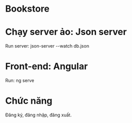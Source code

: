 # Bookstore
# Chạy server ảo: Json server
  Run server: json-server --watch db.json
# Front-end: Angular
  Run: ng serve
# Chức năng
  Đăng ký, đăng nhập, đăng xuất.
